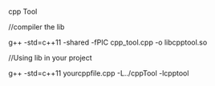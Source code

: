 cpp Tool

//compiler the lib

g++ -std=c++11 -shared -fPIC cpp_tool.cpp -o libcpptool.so

//Using lib in your project

g++ -std=c++11 yourcppfile.cpp -L../cppTool -lcpptool
